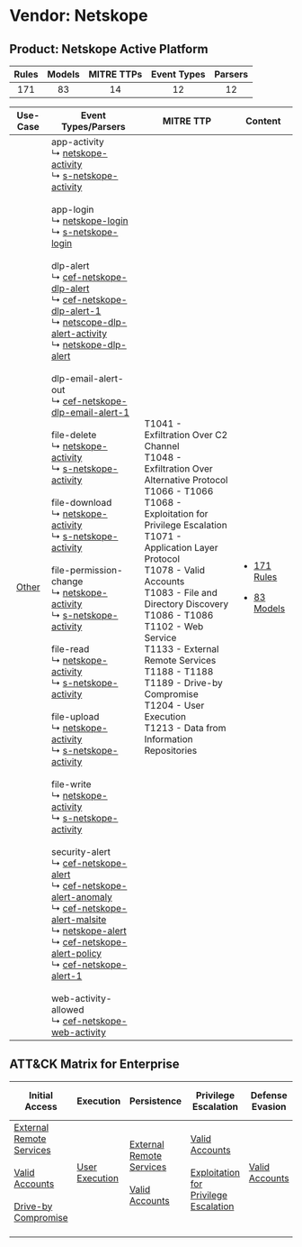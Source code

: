 Vendor: Netskope
================
Product: Netskope Active Platform
---------------------------------
| Rules | Models | MITRE TTPs | Event Types | Parsers |
|:-----:|:------:|:----------:|:-----------:|:-------:|
|  171  |   83   |     14     |     12      |   12    |

|                Use-Case                | Event Types/Parsers                                                                                                                                                                                                                                                                                                                                                                                                                                                                                                                                                                                                                                                                                                                                                                                                                                                                                                                                                                                                                                                                                                                                                                                                                                                                                                                                                                                                                                                                                                                                                                                                                                                                                                                                                                                                                                                                                                                                                                                                                                                                                                                                                                                                                                                                                                                                                                                                                                                               | MITRE TTP                                                                                                                                                                                                                                                                                                                                                                                                                                                                | Content                                                                                                               |
|:--------------------------------------:| --------------------------------------------------------------------------------------------------------------------------------------------------------------------------------------------------------------------------------------------------------------------------------------------------------------------------------------------------------------------------------------------------------------------------------------------------------------------------------------------------------------------------------------------------------------------------------------------------------------------------------------------------------------------------------------------------------------------------------------------------------------------------------------------------------------------------------------------------------------------------------------------------------------------------------------------------------------------------------------------------------------------------------------------------------------------------------------------------------------------------------------------------------------------------------------------------------------------------------------------------------------------------------------------------------------------------------------------------------------------------------------------------------------------------------------------------------------------------------------------------------------------------------------------------------------------------------------------------------------------------------------------------------------------------------------------------------------------------------------------------------------------------------------------------------------------------------------------------------------------------------------------------------------------------------------------------------------------------------------------------------------------------------------------------------------------------------------------------------------------------------------------------------------------------------------------------------------------------------------------------------------------------------------------------------------------------------------------------------------------------------------------------------------------------------------------------------------------------------- | ------------------------------------------------------------------------------------------------------------------------------------------------------------------------------------------------------------------------------------------------------------------------------------------------------------------------------------------------------------------------------------------------------------------------------------------------------------------------ | --------------------------------------------------------------------------------------------------------------------- |
| [Other](../../../UseCases/uc_other.md) |  app-activity<br> ↳ [netskope-activity](Parsers/parserContent_netskope-activity.md)<br> ↳ [s-netskope-activity](Parsers/parserContent_s-netskope-activity.md)<br><br> app-login<br> ↳ [netskope-login](Parsers/parserContent_netskope-login.md)<br> ↳ [s-netskope-login](Parsers/parserContent_s-netskope-login.md)<br><br> dlp-alert<br> ↳ [cef-netskope-dlp-alert](Parsers/parserContent_cef-netskope-dlp-alert.md)<br> ↳ [cef-netskope-dlp-alert-1](Parsers/parserContent_cef-netskope-dlp-alert-1.md)<br> ↳ [netscope-dlp-alert-activity](Parsers/parserContent_netscope-dlp-alert-activity.md)<br> ↳ [netskope-dlp-alert](Parsers/parserContent_netskope-dlp-alert.md)<br><br> dlp-email-alert-out<br> ↳ [cef-netskope-dlp-email-alert-1](Parsers/parserContent_cef-netskope-dlp-email-alert-1.md)<br><br> file-delete<br> ↳ [netskope-activity](Parsers/parserContent_netskope-activity.md)<br> ↳ [s-netskope-activity](Parsers/parserContent_s-netskope-activity.md)<br><br> file-download<br> ↳ [netskope-activity](Parsers/parserContent_netskope-activity.md)<br> ↳ [s-netskope-activity](Parsers/parserContent_s-netskope-activity.md)<br><br> file-permission-change<br> ↳ [netskope-activity](Parsers/parserContent_netskope-activity.md)<br> ↳ [s-netskope-activity](Parsers/parserContent_s-netskope-activity.md)<br><br> file-read<br> ↳ [netskope-activity](Parsers/parserContent_netskope-activity.md)<br> ↳ [s-netskope-activity](Parsers/parserContent_s-netskope-activity.md)<br><br> file-upload<br> ↳ [netskope-activity](Parsers/parserContent_netskope-activity.md)<br> ↳ [s-netskope-activity](Parsers/parserContent_s-netskope-activity.md)<br><br> file-write<br> ↳ [netskope-activity](Parsers/parserContent_netskope-activity.md)<br> ↳ [s-netskope-activity](Parsers/parserContent_s-netskope-activity.md)<br><br> security-alert<br> ↳ [cef-netskope-alert](Parsers/parserContent_cef-netskope-alert.md)<br> ↳ [cef-netskope-alert-anomaly](Parsers/parserContent_cef-netskope-alert-anomaly.md)<br> ↳ [cef-netskope-alert-malsite](Parsers/parserContent_cef-netskope-alert-malsite.md)<br> ↳ [netskope-alert](Parsers/parserContent_netskope-alert.md)<br> ↳ [cef-netskope-alert-policy](Parsers/parserContent_cef-netskope-alert-policy.md)<br> ↳ [cef-netskope-alert-1](Parsers/parserContent_cef-netskope-alert-1.md)<br><br> web-activity-allowed<br> ↳ [cef-netskope-web-activity](Parsers/parserContent_cef-netskope-web-activity.md)<br> | T1041 - Exfiltration Over C2 Channel<br>T1048 - Exfiltration Over Alternative Protocol<br>T1066 - T1066<br>T1068 - Exploitation for Privilege Escalation<br>T1071 - Application Layer Protocol<br>T1078 - Valid Accounts<br>T1083 - File and Directory Discovery<br>T1086 - T1086<br>T1102 - Web Service<br>T1133 - External Remote Services<br>T1188 - T1188<br>T1189 - Drive-by Compromise<br>T1204 - User Execution<br>T1213 - Data from Information Repositories<br> | [<ul><li>171 Rules</li></ul><ul><li>83 Models</li></ul>](Rules_Models/r_m_netskope_netskope_active_platform_Other.md) |

ATT&CK Matrix for Enterprise
----------------------------
| Initial Access                                                                                                                                                                                                           | Execution                                                           | Persistence                                                                                                                                      | Privilege Escalation                                                                                                                                          | Defense Evasion                                                     | Credential Access | Discovery                                                                         | Lateral Movement | Collection                                                                              | Command and Control                                                                                                                             | Exfiltration                                                                                                                                                                 | Impact |
| ------------------------------------------------------------------------------------------------------------------------------------------------------------------------------------------------------------------------ | ------------------------------------------------------------------- | ------------------------------------------------------------------------------------------------------------------------------------------------ | ------------------------------------------------------------------------------------------------------------------------------------------------------------- | ------------------------------------------------------------------- | ----------------- | --------------------------------------------------------------------------------- | ---------------- | --------------------------------------------------------------------------------------- | ----------------------------------------------------------------------------------------------------------------------------------------------- | ---------------------------------------------------------------------------------------------------------------------------------------------------------------------------- | ------ |
| [External Remote Services](https://attack.mitre.org/techniques/T1133)<br><br>[Valid Accounts](https://attack.mitre.org/techniques/T1078)<br><br>[Drive-by Compromise](https://attack.mitre.org/techniques/T1189)<br><br> | [User Execution](https://attack.mitre.org/techniques/T1204)<br><br> | [External Remote Services](https://attack.mitre.org/techniques/T1133)<br><br>[Valid Accounts](https://attack.mitre.org/techniques/T1078)<br><br> | [Valid Accounts](https://attack.mitre.org/techniques/T1078)<br><br>[Exploitation for Privilege Escalation](https://attack.mitre.org/techniques/T1068)<br><br> | [Valid Accounts](https://attack.mitre.org/techniques/T1078)<br><br> |                   | [File and Directory Discovery](https://attack.mitre.org/techniques/T1083)<br><br> |                  | [Data from Information Repositories](https://attack.mitre.org/techniques/T1213)<br><br> | [Web Service](https://attack.mitre.org/techniques/T1102)<br><br>[Application Layer Protocol](https://attack.mitre.org/techniques/T1071)<br><br> | [Exfiltration Over Alternative Protocol](https://attack.mitre.org/techniques/T1048)<br><br>[Exfiltration Over C2 Channel](https://attack.mitre.org/techniques/T1041)<br><br> |        |